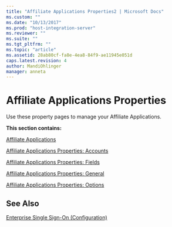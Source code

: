 ```yaml
---
title: "Affiliate Applications Properties2 | Microsoft Docs"
ms.custom: ""
ms.date: "10/13/2017"
ms.prod: "host-integration-server"
ms.reviewer: ""
ms.suite: ""
ms.tgt_pltfrm: ""
ms.topic: "article"
ms.assetid: 28ab80cf-fa8e-4ea8-84f9-ae11945e051d
caps.latest.revision: 4
author: MandiOhlinger
manager: anneta
---
```

# Affiliate Applications Properties
Use these property pages to manage your Affiliate Applications.  
  
 **This section contains:**  
  
 [Affiliate Applications](../core/affiliate-applications.md)  
  
 [Affiliate Applications Properties: Accounts](../core/affiliate-applications-properties-accounts.md)  
  
 [Affiliate Applications Properties: Fields](../core/affiliate-applications-properties-fields.md)  
  
 [Affiliate Applications Properties: General](../core/affiliate-applications-properties-general.md)  
  
 [Affiliate Applications Properties: Options](../core/affiliate-applications-properties-options.md)  
  
## See Also  
 [Enterprise Single Sign-On (Configuration)](../core/enterprise-single-sign-on-configuration.md)